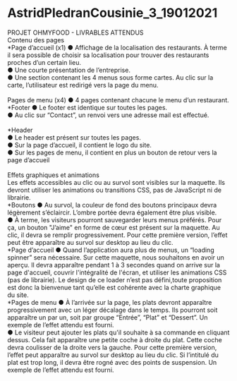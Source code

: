 # AstridPledranCousinie_3_19012021
PROJET OHMYFOOD - LIVRABLES ATTENDUS </br>
 Contenu des pages </br>
*Page d’accueil (x1)
● Affichage de la localisation des restaurants. À terme il sera possible de choisir sa localisation pour trouver des restaurants proches d’un certain lieu.</br>
● Une courte présentation de l’entreprise.</br>
● Une section contenant les 4 menus sous forme cartes. Au clic sur la carte, l’utilisateur est redirigé vers la page du menu.</br></br>
Pages de menu (x4)
● 4 pages contenant chacune le menu d’un restaurant.</br>
*Footer
● Le footer est identique sur toutes les pages.</br>
● Au clic sur “Contact”, un renvoi vers une adresse mail est effectué.</br></br>
*Header</br>
● Le header est présent sur toutes les pages.</br>
● Sur la page d’accueil, il contient le logo du site.</br>
● Sur les pages de menu, il contient en plus un bouton de retour vers la page d’accueil</br></br>
 Effets graphiques et animations</br>
Les effets accessibles au clic ou au survol sont visibles sur la maquette. Ils devront utiliser les animations ou transitions CSS, pas de JavaScript ni de librairie.</br>
*Boutons
● Au survol, la couleur de fond des boutons principaux devra légèrement s’éclaircir. L’ombre portée devra également être plus visible.</br>
● À terme, les visiteurs pourront sauvegarder leurs menus préférés. Pour ça, un bouton "J’aime" en forme de cœur est présent sur la maquette. Au clic, il devra se remplir progressivement. Pour cette première version, l’effet peut être apparaître au survol sur desktop au lieu du clic.</br>
*Page d’accueil
● Quand l’application aura plus de menus, un “loading spinner” sera nécessaire. Sur cette maquette, nous souhaitons en avoir un aperçu. Il devra apparaître pendant 1 à 3 secondes quand on arrive sur la page d'accueil, couvrir l'intégralité de l'écran, et utiliser les animations CSS (pas de librairie). Le design de ce loader n’est pas défini,toute proposition est donc la bienvenue tant qu’elle est cohérente avec la charte graphique du site.</br>
*Pages de menu
● À l’arrivée sur la page, les plats devront apparaître progressivement avec un léger décalage dans le temps. Ils pourront soit apparaître un par un, soit par groupe “Entrée”, “Plat” et “Dessert”. Un exemple de l’effet attendu est fourni.</br>
● Le visiteur peut ajouter les plats qu'il souhaite à sa commande en cliquant dessus. Cela fait apparaître une petite coche à droite du plat. Cette coche devra coulisser de la droite vers la gauche. Pour cette première version, l’effet peut apparaître au survol sur desktop au lieu du clic. Si l’intitulé du plat est trop long, il devra être rogné avec des points de suspension. Un exemple de l’effet attendu est fourni.
